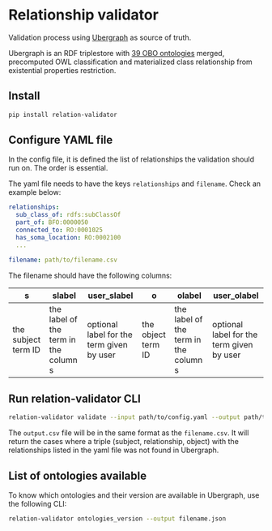 # Relationship validator

Validation process using [Ubergraph](https://zenodo.org/record/7249759#.ZDRuZOzML1c) as source of truth.

Ubergraph is an RDF triplestore with [39 OBO ontologies](https://github.com/INCATools/ubergraph#integrated-obo-ontology-triplestore) merged, precomputed OWL classification and materialized class relationship from existential properties restriction.


## Install

```bash
pip install relation-validator
```

## Configure YAML file

In the config file, it is defined the list of relationships the validation should run on. The order is essential.

The yaml file needs to have the keys `relationships` and `filename`. Check an example below:

```yaml
relationships:
  sub_class_of: rdfs:subClassOf
  part_of: BFO:0000050
  connected_to: RO:0001025
  has_soma_location: RO:0002100
  ...

filename: path/to/filename.csv
```

The filename should have the following columns:

| s                   | slabel                                | user_slabel                               | o                  | olabel                                | user_olabel                               |
|---------------------|---------------------------------------|-------------------------------------------|--------------------|---------------------------------------|-------------------------------------------|
| the subject term ID | the label of the term in the column s | optional label for the term given by user | the object term ID | the label of the term in the column s | optional label for the term given by user |

## Run relation-validator CLI

```bash
relation-validator validate --input path/to/config.yaml --output path/to/output.csv
```

The `output.csv` file will be in the same format as the `filename.csv`. It will return the cases where a triple (subject, relationship, object) with the relationships listed in the yaml file was not found in Ubergraph.

## List of ontologies available

To know which ontologies and their version are available in Ubergraph, use the following CLI:

```bash
relation-validator ontologies_version --output filename.json
```